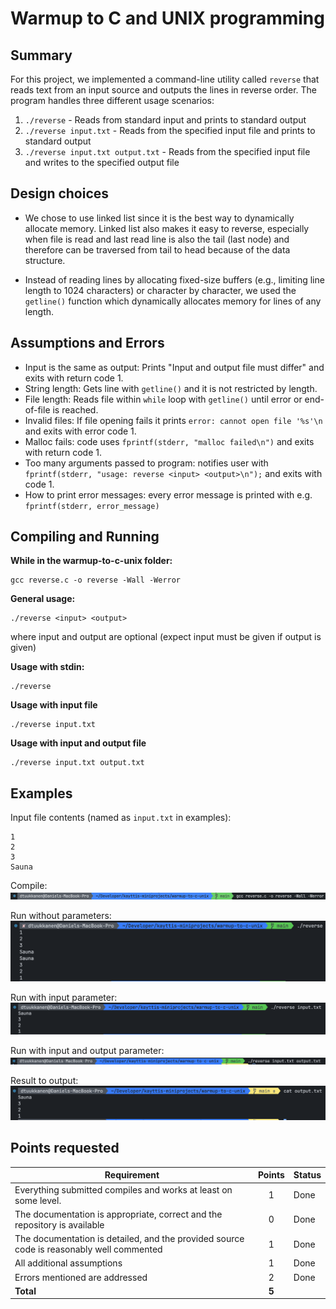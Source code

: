 # Warmup to C and UNIX programming

## Summary

For this project, we implemented a command-line utility called `reverse` that reads text from an input source and outputs the lines in reverse order. The program handles three different usage scenarios:

1. `./reverse` - Reads from standard input and prints to standard output
2. `./reverse input.txt` - Reads from the specified input file and prints to standard output
3. `./reverse input.txt output.txt` - Reads from the specified input file and writes to the specified output file

## Design choices

- We chose to use linked list since it is the best way to dynamically allocate memory. Linked list also makes it easy to reverse, especially when file is read and last read line is also the tail (last node) and therefore can be traversed from tail to head because of the data structure.

- Instead of reading lines by allocating fixed-size buffers (e.g., limiting line length to 1024 characters) or character by character, we used the `getline()` function which dynamically allocates memory for lines of any length.

## Assumptions and Errors

- Input is the same as output: Prints "Input and output file must differ" and exits with return code 1.
- String length: Gets line with `getline()` and it is not restricted by length.
- File length: Reads file within `while` loop with `getline()` until error or end-of-file is reached.
- Invalid files: If file opening fails it prints `error: cannot open file '%s'\n` and exits with error code 1.
- Malloc fails: code uses `fprintf(stderr, "malloc failed\n")` and exits with return code 1.
- Too many arguments passed to program: notifies user with `fprintf(stderr, "usage: reverse <input> <output>\n");` and exits with code 1.
- How to print error messages: every error message is printed with e.g. `fprintf(stderr, error_message)`

## Compiling and Running

**While in the warmup-to-c-unix folder:**

```
gcc reverse.c -o reverse -Wall -Werror
```

**General usage:**

```
./reverse <input> <output>
```

where input and output are optional (expect input must be given if output is given)

**Usage with stdin:**

```
./reverse
```

**Usage with input file**

```
./reverse input.txt
```

**Usage with input and output file**

```
./reverse input.txt output.txt
```

## Examples

Input file contents (named as `input.txt` in examples):

```
1
2
3
Sauna
```

Compile:
![Compile](img/compile-reverse.png)

Run without parameters:
![Run without parameters](img/reverse-no-parameters.png)

Run with input parameter:
![Run with input parameter](img/reverse-input.png)

Run with input and output parameter:
![Run with input and output parameter](img/reverse-output.png)

Result to output:
![Result to output](img/reverse-output-result.png)

## Points requested

| Requirement                                                                              | Points | Status |
| ---------------------------------------------------------------------------------------- | :----: | ------ |
| Everything submitted compiles and works at least on some level.                          |   1    | Done   |
| The documentation is appropriate, correct and the repository is available                |   0    | Done   |
| The documentation is detailed, and the provided source code is reasonably well commented |   1    | Done   |
| All additional assumptions                                                               |   1    | Done   |
| Errors mentioned are addressed                                                           |   2    | Done   |
| **Total**                                                                                | **5**  |
